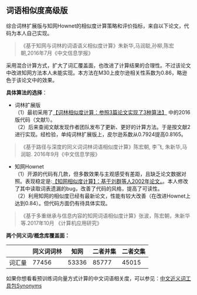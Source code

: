 ## 词语相似度高级版
综合词林扩展版与知网Hownet的相似度计算策略和评价指标，来自以下论文，代码为本人自己实现。
> 《基于知网与词林的词语语义相似度计算》朱新华,马润聪,孙柳,陈宏朝,2016年7月《中文信息学报》</br>

采用混合计算方式，扩大了词汇覆盖面，也改进了计算结果的合理性。不过该论文中改进知网方法本人未能实现。本方法在M30上皮尔逊相关性系数为0.86，略逊色于该论文中的效果。</br>

**具体算法的选择**：</br>
+ 词林扩展版</br>
（1）最初采用了[【词林相似度计算：参照3篇论文实现了3种算法】](https://github.com/ashengtx/CilinSimilarity)
中的2016版代码（文献1）。</br>
（2）后来查阅文献发现作者团队发布了更新、更好的计算方法。于是按文献2进行实现。经检验，单纯词林扩展版上，皮尔逊系数从0.7924提高0.8165。
> 《基于路径与深度的同义词词林词语相似度计算》陈宏朝, 李飞, 朱新华,马润聪. 2016年9月《中文信息学报》</br>

+ 知网Hownet</br>
（1）开源的代码有几款，但多数效果与主观感受有差距，且缺乏论文数据对照。表现稳定是:[【知网相似度计算】：基于刘群等人2002年论文。](https://github.com/240400968/hownet-similarity)。本人修改了其中读取词表遗漏的bug，改善了代码的风格，提高了可读性。</br>
（2）利用知网的相似度已经有最新论文，性能有较大改善（在改进Hownet上达到0.84）。但代码方面仍有待具体实现。
> 《基于多重继承与信息内容的知网词语相似度计算》张波，陈宏朝，朱新华等.2017年10月 《计算机应用研究》</br>

**两个同义词/概念库覆盖面：**

|            |同义词词林| 知网 |二者并集|二者交集|
|------------|---------|------|------|------|
| 词汇量  | 77456| 53336| 85777|45015|

如果你想看看预训练词向量方式计算的中文词语相关度，可以参见：[中文近义词工具包Synonyms](https://github.com/huyingxi/Synonyms)
